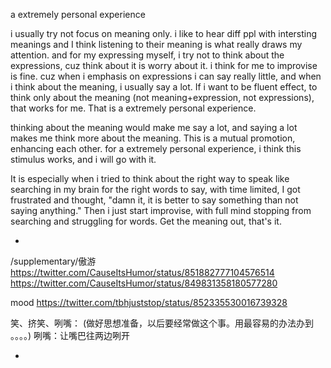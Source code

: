 a extremely personal experience

i usually try not focus on meaning only. i like to hear diff ppl with intersting meanings and I think listening to their meaning is what really draws my attention. and for my expressing myself, i try not to think about the expressions, cuz think about it is worry about it. i think for me to improvise is fine. cuz when i emphasis on expressions i can say really little, and when i think about the meaning, i usually say a lot. If i want to be fluent effect, to think only about the meaning (not meaning+expression, not expressions), that works for me. That is a extremely personal experience. 

thinking about the meaning would make me say a lot, and saying a lot makes me think more about the meaning. This is a mutual promotion, enhancing each other. for a extremely personal experience, i think this stimulus works, and i will go with it.

It is especially when i tried to think about the right way to speak like searching in my brain for the right words to say, with time limited, I got frustrated and thought, "damn it, it is better to say something than not saying anything." Then i just start improvise, with full mind stopping from searching and struggling for words. Get the meaning out, that's it.

-

/supplementary/傲游
https://twitter.com/CauseItsHumor/status/851882777104576514
https://twitter.com/CauseItsHumor/status/849831358180577280

mood
https://twitter.com/tbhjuststop/status/852335530016739328

笑、挤笑、咧嘴：
(做好思想准备，以后要经常做这个事。用最容易的办法办到 。。。。)
咧嘴：让嘴巴往两边咧开

-
